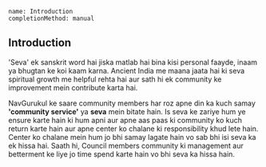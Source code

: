 ```ngMeta
name: Introduction
completionMethod: manual
```

## Introduction

'Seva' ek sanskrit word hai jiska matlab hai bina kisi personal faayde, inaam ya bhugtan ke koi kaam karna. Ancient India me maana jaata hai ki seva spiritual growth me helpful rehta hai aur sath hi ek community ke improvement mein contribute karta hai. 

NavGurukul ke saare community members har roz apne din ka kuch samay **'community service'** ya **seva** mein bitate hain. Is seva ke zariye hum ye ensure karte hain ki hum apni aur apne aas paas ki community ko kuch return karte hain aur apne center ko chalane ki responsibility khud lete hain. Center ko chalane mein hum jo bhi samay lagate hain vo sab bhi isi seva ka ek hissa hai. Saath hi, Council members community ki management aur betterment ke liye jo time spend karte hain vo bhi seva ka hissa hain. 
